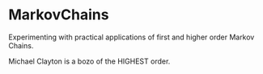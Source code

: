 # MarkovChains
Experimenting with practical applications of first and higher order Markov Chains.

Michael Clayton is a bozo of the HIGHEST order.
